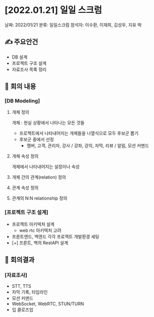 # [2022.01.21] 일일 스크럼

날짜: 2022/01/21
분류: 일일스크럼
참석자: 이수환, 이재희, 김성우, 지유 박

## ✍ 주요안건

- DB 설계
- 프로젝트 구조 설계
- 자료조사 목록 정리

## 📑 회의 내용

### [DB Modeling]

1. 개체 정의
    
    개체 : 현실 상황에서 나타나는 모든 것들
    
    - 프로젝트에서 나타내어지는 개체들을 나열식으로 모두 후보군 뽑기
    - 후보군 중에서 선정
        - 멤버, 고객, 관리자, 강사 / 강좌, 강의, 자막, 리뷰 / 알림, 모션 커멘드
2. 개체 속성 정의
    
    개체에서 나타내어지는 설정이나 속성
    
3. 개체 간의 관계(relation) 정의
4. 관계 속성 정의
5. 관계의 N:N relationship 정의

### [프로젝트 구조 설계]

- 프로젝트 아키텍처 설계
    - web rtc 아키텍처 고려
- 프론트엔드, 백엔드 각각 프로젝트 개발환경 세팅
- [+] 프론트, 백의 RestAPI 설계

## 📢 회의결과

### [자료조사]

- STT, TTS
- 자막 기록, 타임라인
- 모션 커맨드
- WebSocket, WebRTC, STUN/TURN
- 입 클로즈업